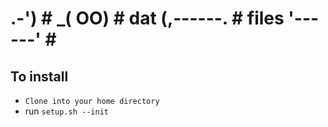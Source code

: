    .-')   #
 _(  OO)  # dat
(,------. # files
 '------' #
==================

## To install

- `Clone into your home directory`
- run `setup.sh --init`
